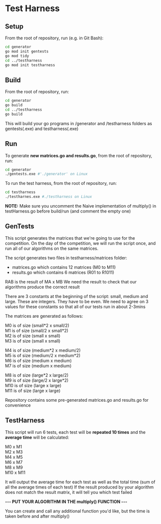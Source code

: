 # Test Harness

## Setup

From the root of repository, run (e.g. in Git Bash):

```sh
cd generator
go mod init gentests
go mod tidy
cd ../testharness
go mod init testharness
```

## Build

From the root of repository, run:

```sh
cd generator
go build
cd ../testharness
go build
```

This will build your go programs in /generator and /testharness folders as gentests(.exe) and testharness(.exe)

## Run

To generate **new matrices.go and results.go**, from the root of repository, run:

```sh
cd generator
./gentests.exe #'./generator' on Linux
```

To run the test harness, from the root of repository, run:

```sh
cd testharness
./testharnes.exe #./testharness on Linux
```

**NOTE:** Make sure you uncomment the Naive implementation of multiply() in testHarness.go before build/run (and comment the empty one)

## GenTests

This script generates the matrices that we're going to use for the competition.
On the day of the competition, we will run the script once, and run all of our algorithms on the same matrices.

The script generates two files in testharness/matrices folder:
- matrices.go which contains 12 matrices (M0 to M11)
- results.go which contains 6 matrices (R01 to R1011)

RAB is the result of MA x MB
We need the result to check that our algorithms produce the correct result

There are 3 constants at the beginning of the script: small, medium and large.
These are integers. They have to be even.
We need to agree on 3 values for these constants so that all of our tests run in about 2-3mins

The matrices are generated as follows:

M0 is of size (small\*2 x small/2)<br/>
M1 is of size (small/2 x small\*2)<br/>
M2 is of size (small x small)<br/>
M3 is of size (small x small)<br/>

M4 is of size (medium\*2 x medium/2)<br/>
M5 is of size (medium/2 x medium\*2)<br/>
M6 is of size (medium x medium)<br/>
M7 is of size (medium x medium)<br/>

M8 is of size (large\*2 x large/2)<br/>
M9 is of size (large/2 x large\*2)<br/>
M10 is of size (large x large)<br/>
M11 is of size (large x large)<br/>

Repository contains some pre-generated matrices.go and results.go for convenience

## TestHarness

This script will run 6 tests, each test will be **repeated 10 times** and the **average time** will be calculated:

M0 x M1<br/>
M2 x M3<br/>
M4 x M5<br/>
M6 x M7<br/>
M8 x M9<br/>
M10 x M11<br/>

It will output the average time for each test as well as the total time (sum of all the average times of each test)
If the result produced by your algorithm does not match the result matrix, it will tell you which test failed

**--- PUT YOUR ALGORITHM IN THE multiply() FUNCTION ---**

You can create and call any additional function you'd like, but the time is taken before and after multiply()
